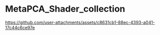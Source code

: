 # MetaPCA_Shader_collection



https://github.com/user-attachments/assets/c8631cb1-88ec-4393-a041-17c44c6ce97e

